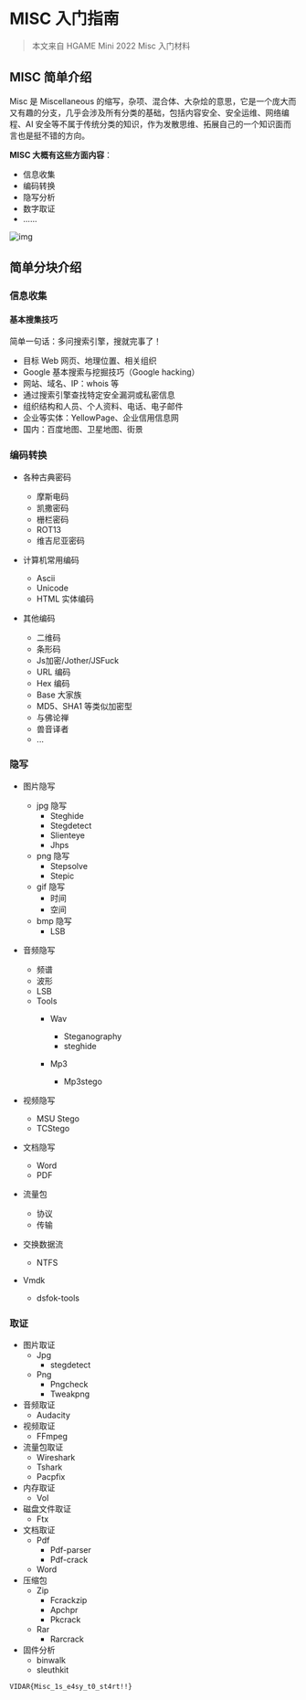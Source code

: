 # MISC 入门指南

> 本文来自 HGAME Mini 2022 Misc 入门材料

## MISC 简单介绍

Misc 是 Miscellaneous 的缩写，杂项、混合体、大杂烩的意思，它是一个庞大而又有趣的分支，几乎会涉及所有分类的基础，包括内容安全、安全运维、网络编程、AI 安全等不属于传统分类的知识，作为发散思维、拓展自己的一个知识面而言也是挺不错的方向。

**MISC 大概有这些方面内容**：

- 信息收集
- 编码转换
- 隐写分析
- 数字取证
- ......

![img](https://ctf-wiki.org/misc/figure/all.png)

## 简单分块介绍

### 信息收集

#### 基本搜集技巧

简单一句话：多问搜索引擎，搜就完事了！

- 目标 Web 网页、地理位置、相关组织
- Google 基本搜索与挖掘技巧（Google hacking）
- 网站、域名、IP：whois 等
- 通过搜索引擎查找特定安全漏洞或私密信息
- 组织结构和人员、个人资料、电话、电子邮件
- 企业等实体：YellowPage、企业信用信息网
- 国内：百度地图、卫星地图、街景

### 编码转换

- 各种古典密码
  - 摩斯电码
  - 凯撒密码
  - 栅栏密码
  - ROT13
  - 维吉尼亚密码

- 计算机常用编码
  - Ascii
  - Unicode
  - HTML 实体编码
- 其他编码
  - 二维码
  - 条形码
  - Js加密/Jother/JSFuck
  - URL 编码
  - Hex 编码
  - Base 大家族
  - MD5、SHA1 等类似加密型
  - 与佛论禅
  - 兽音译者
  - ...

### 隐写

- 图片隐写
  - jpg 隐写
    - Steghide
    - Stegdetect
    - Slienteye
    - Jhps
  - png 隐写
    - Stepsolve
    - Stepic
  - gif 隐写
    - 时间
    - 空间
  - bmp 隐写
    - LSB
- 音频隐写
  - 频谱
  - 波形
  - LSB
  - Tools
    - Wav
      - Steganography
      - steghide

    - Mp3
      - Mp3stego

- 视频隐写
  - MSU Stego
  - TCStego

- 文档隐写
  - Word
  - PDF
- 流量包
  - 协议
  - 传输

- 交换数据流
  - NTFS

- Vmdk
  - dsfok-tools

### 取证

- 图片取证
  - Jpg
    - stegdetect
  - Png
    - Pngcheck
    - Tweakpng
- 音频取证
  - Audacity
- 视频取证
  - FFmpeg
- 流量包取证
  - Wireshark
  - Tshark
  - Pacpfix
- 内存取证
  - Vol
- 磁盘文件取证
  - Ftx
- 文档取证
  - Pdf
    - Pdf-parser
    - Pdf-crack
  - Word
- 压缩包
  - Zip
    - Fcrackzip
    - Apchpr
    - Pkcrack
  - Rar
    - Rarcrack
- 固件分析
  - binwalk
  - sleuthkit

`VIDAR{Misc_1s_e4sy_t0_st4rt!!}`
